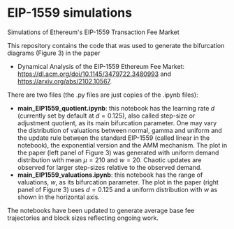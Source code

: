 # EIP-1559 simulations
Simulations of Ethereum's EIP-1559 Transaction Fee Market

This repository contains the code that was used to generate the bifurcation diagrams (Figure 3) in the paper 

- Dynamical Analysis of the EIP-1559 Ethereum Fee Market: https://dl.acm.org/doi/10.1145/3479722.3480993 and https://arxiv.org/abs/2102.10567.

There are two files (the .py files are just copies of the .ipynb files):

- **main_EIP1559_quotient.ipynb**: this notebook has the learning rate $d$ (currently set by default at $d=0.125$), also called step-size or adjustment quotient, as its main bifurcation parameter. One may vary the distribution of valuations between normal, gamma and uniform and the update rule between the standard EIP-1559 (called linear in the notebook), the exponential version and the AMM mechanism. The plot in the paper (left panel of Figure 3) was generated with uniform demand distribution with mean $\mu =210$ and $w=20$. Chaotic updates are observed for larger step-sizes relative to the observed demand.
- **main_EIP1559_valuations.ipynb**: this notebook has the range of valuations, $w$, as its bifurcation parameter. The plot in the paper (right panel of Figure 3) uses $d=0.125$ and a uniform distribution with $w$ as shown in the horizontal axis.

The notebooks have been updated to generate average base fee trajectories and block sizes reflecting ongoing work.
